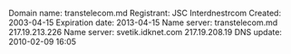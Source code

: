 Domain name: transtelecom.md
Registrant: JSC Interdnestrcom
Created: 2003-04-15
Expiration date: 2013-04-15
Name server: transtelecom.md  217.19.213.226
Name server: svetik.idknet.com  217.19.208.19
DNS update: 2010-02-09 16:05
